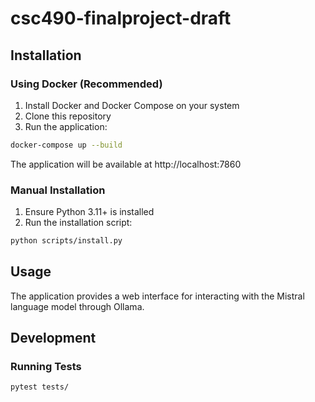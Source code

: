 # csc490-finalproject-draft

## Installation

### Using Docker (Recommended)

1. Install Docker and Docker Compose on your system
2. Clone this repository
3. Run the application:
```bash
docker-compose up --build
```

The application will be available at http://localhost:7860

### Manual Installation

1. Ensure Python 3.11+ is installed
2. Run the installation script:
```bash
python scripts/install.py
```

## Usage

The application provides a web interface for interacting with the Mistral language model through Ollama.

## Development

### Running Tests
```bash
pytest tests/
```
